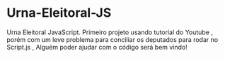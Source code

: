 # Urna-Eleitoral-JS
Urna Eleitoral JavaScript. Primeiro projeto usando tutorial do  Youtube , porém com um leve problema para conciliar os deputados para rodar no Script.js , Alguém poder ajudar com o código será bem vindo!
